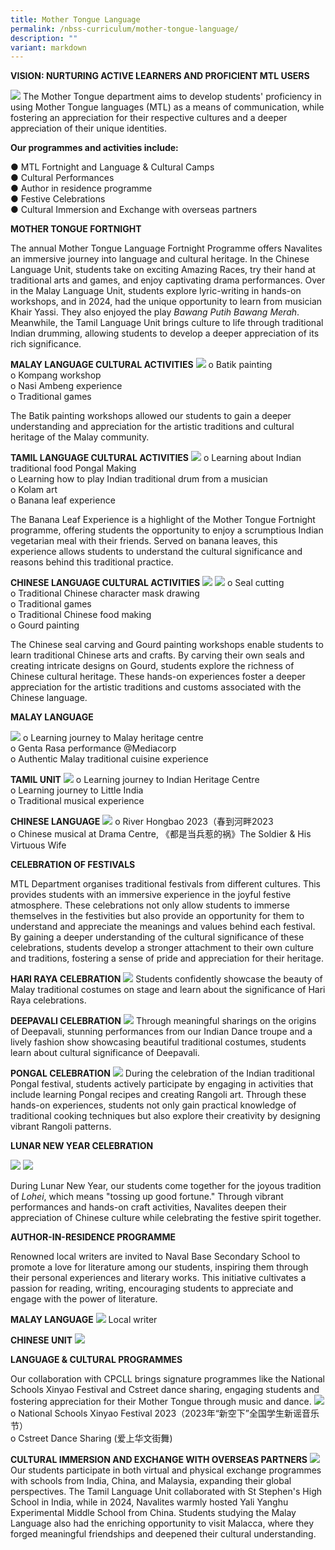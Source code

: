 ```yaml
---
title: Mother Tongue Language
permalink: /nbss-curriculum/mother-tongue-language/
description: ""
variant: markdown
---
```

<p><strong>VISION: NURTURING ACTIVE LEARNERS AND PROFICIENT MTL USERS</strong></p>

![](/images/022__1_.jpg)
The Mother Tongue department aims to develop students' proficiency in using Mother Tongue languages (MTL) as a means of communication, while fostering an appreciation for their respective cultures and a deeper appreciation of their unique identities.

**Our programmes and activities include:**

●	MTL Fortnight and Language &amp; Cultural Camps<br>
●	Cultural Performances <br>
●	Author in residence programme <br>
●	Festive Celebrations<br>
●	Cultural Immersion and Exchange with overseas partners


**MOTHER TONGUE FORTNIGHT**

The annual Mother Tongue Language Fortnight Programme offers Navalites an immersive journey into language and cultural heritage. In the Chinese Language Unit, students take on exciting Amazing Races, try their hand at traditional arts and games, and enjoy captivating drama performances. Over in the Malay Language Unit, students explore lyric-writing in hands-on workshops, and in 2024, had the unique opportunity to learn from musician Khair Yassi. They also enjoyed the play _Bawang Putih Bawang Merah_. Meanwhile, the Tamil Language Unit brings culture to life through traditional Indian drumming, allowing students to develop a deeper appreciation of its rich significance.


**MALAY LANGUAGE CULTURAL ACTIVITIES**
![](/images/Cl/picture2.jpg)
o	Batik painting<br>
o	Kompang workshop<br>
o	Nasi Ambeng experience<br>
o	Traditional games

The Batik painting workshops allowed our students to gain a deeper understanding and appreciation for the artistic traditions and cultural heritage of the Malay community.

**TAMIL LANGUAGE CULTURAL ACTIVITIES**
![](/images/Cl/picture3.jpg)
o	Learning about Indian traditional food Pongal Making<br>
o	Learning how to play Indian traditional drum from a musician<br>
o	Kolam art<br>
o	Banana leaf experience

The Banana Leaf Experience is a highlight of the Mother Tongue Fortnight programme, offering students the opportunity to enjoy a scrumptious Indian vegetarian meal with their friends. Served on banana leaves, this experience allows students to understand the cultural significance and reasons behind this traditional practice.

**CHINESE LANGUAGE CULTURAL ACTIVITIES**
![](/images/Cl/picture4.jpg)
![](/images/Cl/picture5.jpg)
o	Seal cutting<br>
o	Traditional Chinese character mask drawing<br>
o	Traditional games<br>
o	Traditional Chinese food making<br>
o	Gourd painting

The Chinese seal carving and Gourd painting workshops enable students to learn traditional Chinese arts and crafts. By carving their own seals and creating intricate designs on Gourd, students explore the richness of Chinese cultural heritage. These hands-on experiences foster a deeper appreciation for the artistic traditions and customs associated with the Chinese language.


**MALAY LANGUAGE**

![](/images/Cl/picture6.jpg)
o	Learning journey to Malay heritage centre<br>
o	Genta Rasa performance @Mediacorp<br>
o	Authentic Malay traditional cuisine experience 

**TAMIL UNIT**
![](/images/Cl/picture7.jpg)
o	Learning journey to Indian Heritage Centre <br>
o	Learning journey to Little India <br>
o	Traditional musical experience 

**CHINESE LANGUAGE**
![](/images/Cl/picture8.jpg)
o	River Hongbao 2023（春到河畔2023<br>
o	Chinese musical at Drama Centre, 《都是当兵惹的祸》The Soldier &amp; His Virtuous Wife

**CELEBRATION OF FESTIVALS**

MTL Department organises traditional festivals from different cultures. This provides students with an immersive experience in the joyful festive atmosphere. These celebrations not only allow students to immerse themselves in the festivities but also provide an opportunity for them to understand and appreciate the meanings and values behind each festival. By gaining a deeper understanding of the cultural significance of these celebrations, students develop a stronger attachment to their own culture and traditions, fostering a sense of pride and appreciation for their heritage.

**HARI RAYA CELEBRATION**
![](/images/Cl/picture9.jpg)
Students confidently showcase the beauty of Malay traditional costumes on stage and learn about the significance of Hari Raya celebrations.

**DEEPAVALI CELEBRATION**
![](/images/deepavali1.jpg)
Through meaningful sharings on the origins of Deepavali, stunning performances from our Indian Dance troupe and a lively fashion show showcasing beautiful traditional costumes, students learn about cultural significance of Deepavali.

**PONGAL CELEBRATION**
![](/images/Cl/picture10.jpg)
During the celebration of the Indian traditional Pongal festival, students actively participate by engaging in activities that include learning Pongal recipes and creating Rangoli art. Through these hands-on experiences, students not only gain practical knowledge of traditional cooking techniques but also explore their creativity by designing vibrant Rangoli patterns. 

**LUNAR NEW YEAR CELEBRATION**

![](/images/DSC05054_Pano__1_.jpg)
![](/images/MTL_LNY.jpg)

During Lunar New Year, our students come together for the joyous tradition of _Lohei_, which means "tossing up good fortune." Through vibrant performances and hands-on craft activities, Navalites deepen their appreciation of Chinese culture while celebrating the festive spirit together.

**AUTHOR-IN-RESIDENCE PROGRAMME** 

Renowned local writers are invited to Naval Base Secondary  School to promote a love for literature among our students, inspiring them through their personal experiences and literary works. This initiative cultivates a passion for reading, writing, encouraging students to appreciate and engage with the power of literature.

**MALAY LANGUAGE**
![](/images/Cl/picture12.jpg)
Local writer

**CHINESE UNIT**
![](/images/Cl/picture13.jpg)

**LANGUAGE &amp; CULTURAL PROGRAMMES**

Our collaboration with CPCLL brings signature programmes like the National Schools Xinyao Festival and Cstreet dance sharing, engaging students and fostering appreciation for their Mother Tongue through music and dance.
![](/images/Cl/picture14.jpg)
o	National Schools Xinyao Festival 2023（2023年“新空下”全国学生新谣音乐节）<br>
o	Cstreet Dance Sharing (爱上华文街舞)

**CULTURAL IMMERSION AND EXCHANGE WITH OVERSEAS PARTNERS**
![](/images/MTL_Overseas_1.jpg)
Our students participate in both virtual and physical exchange programmes with schools from India, China, and Malaysia, expanding their global perspectives. The Tamil Language Unit collaborated with St Stephen's High School in India, while in 2024, Navalites warmly hosted Yali Yanghu Experimental Middle School from China. Students studying the Malay Language also had the enriching opportunity to visit Malacca, where they forged meaningful friendships and deepened their cultural understanding.